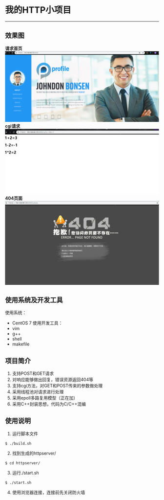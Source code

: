 # 我的HTTP小项目
---
## 效果图
**请求首页**
![](./picture/normal.png)
**cgi请求**
![](./picture/cgi.png)
**404页面**
![](./picture/404.png)
## 使用系统及开发工具
使用系统：
- CentOS 7
使用开发工具：
- vim
- g++
- shell
- makefile
## 项目简介
1. 支持POST和GET请求
2. 对响应能够做出回复，错误资源返回404等
3. 支持cgi方法，对GET和POST传来的参数做处理
4. 采用线程池对请求进行处理
5. 采用epoll多路复用模型（正在加）
6. 采用C++封装思想，代码为C/C++混编
## 使用说明
1. 运行脚本文件
```shell
$ ./build.sh
```
2. 找到生成的httpserver/
```shell
$ cd httpserver/
```
3. 运行./start.sh
```shell
$ ./start.sh
```
4. 使用浏览器连接，连接前先关闭防火墙
